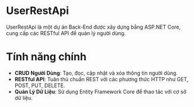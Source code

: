 # UserRestApi
UserRestApi là một dự án Back-End được xây dựng bằng ASP.NET Core, cung cấp các RESTful API để quản lý người dùng.
# Tính năng chính 
- **CRUD Người Dùng**: Tạo, đọc, cập nhật và xóa thông tin người dùng.
- **RESTful API**: Tuân thủ chuẩn REST với các phương thức HTTP như GET, POST, PUT, DELETE.
- **Quản Lý Dữ Liệu**: Sử dụng Entity Framework Core để thao tác với cơ sở dữ liệu.
